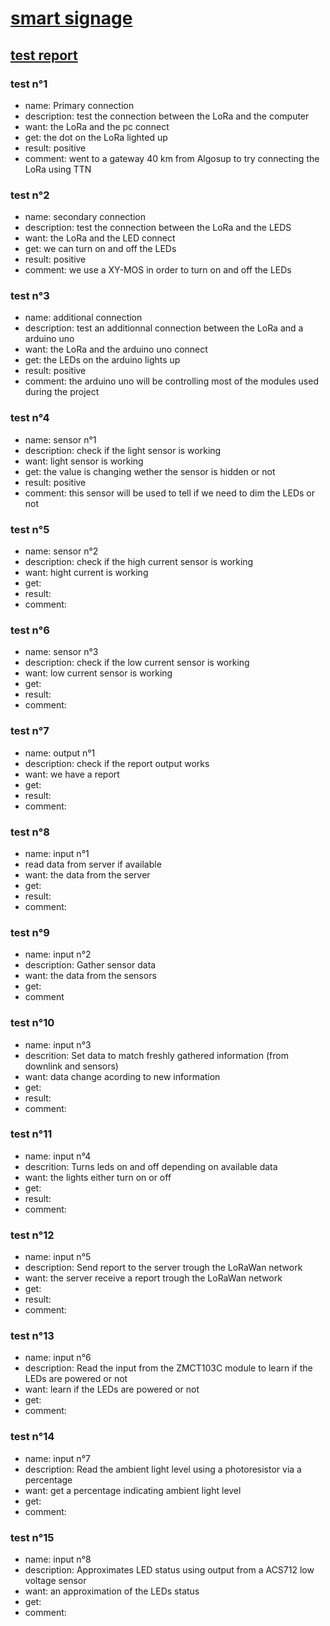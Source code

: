 # **<ins>smart signage</ins>**

## **<ins>test report</ins>**

### test n°1

- name: Primary connection
- description: test the connection between the LoRa and the computer
- want: the LoRa and the pc connect
- get: the dot on the LoRa lighted up
- result: positive
- comment: went to a gateway 40 km from Algosup to try connecting the LoRa using TTN

### test n°2

- name: secondary connection
- description: test the connection between the LoRa and the LEDS
- want: the LoRa and the LED connect
- get: we can turn on and off the LEDs
- result: positive
- comment: we use a XY-MOS in order to turn on and off the LEDs

### test n°3

- name: additional connection
- description: test an additionnal connection between the LoRa and a arduino uno
- want: the LoRa and the arduino uno connect
- get: the LEDs on the arduino lights up
- result: positive
- comment: the arduino uno will be controlling most of the modules used during the project

### test n°4

- name: sensor n°1
- description: check if the light sensor is working
- want: light sensor is working
- get: the value is changing wether the sensor is hidden or not
- result: positive
- comment: this sensor will be used to tell if we need to dim the LEDs or not

### test n°5

- name: sensor n°2
- description: check if the high current sensor is working
- want: hight current is working
- get:
- result:
- comment:

### test n°6

- name: sensor n°3
- description: check if the low current sensor is working
- want: low current sensor is working
- get:
- result:
- comment:

### test n°7

- name: output n°1
- description: check if the report output works
- want: we have a report
- get:
- result:
- comment:

### test n°8

- name: input n°1
- read data from server if available
- want: the data from the server
- get:
- result:
- comment:

### test n°9

- name: input n°2
- description: Gather sensor data
- want: the data from the sensors
- get:
- comment

### test n°10

- name: input n°3
- descrition: Set data to match freshly gathered information (from downlink and sensors)
- want: data change acording to new information
- get:
- result:
- comment:

### test n°11

- name: input n°4
- descrition: Turns leds on and off depending on available data
- want: the lights either turn on or off
- get:
- result:
- comment:

### test n°12

- name: input n°5
- description: Send report to the server trough the LoRaWan network
- want: the server receive a report trough the LoRaWan network
- get:
- result:
- comment:  

### test n°13

- name: input n°6
- description: Read the input from the ZMCT103C module to learn if the LEDs are powered or not
- want: learn if the LEDs are powered or not
- get:
- comment:

### test n°14

- name: input n°7
- description: Read the ambient light level using a photoresistor via a percentage
- want: get a percentage indicating ambient light level
- get:
- comment:

### test n°15

- name: input n°8
- description: Approximates LED status using output from a ACS712 low voltage sensor
- want: an approximation of the LEDs status
- get:
- comment:
